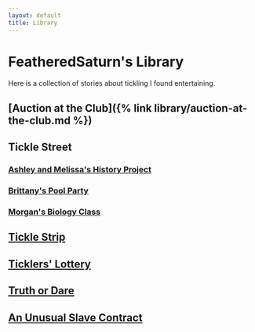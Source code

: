 ```yaml
---
layout: default
title: Library
---
```


# FeatheredSaturn's Library

Here is a collection of stories about tickling I found entertaining.

## [Auction at the Club]({% link library/auction-at-the-club.md %})

## Tickle Street

### [Ashley and Melissa's History Project](/library/tickle-street/ashley-and-melissas-history-project.html)

### [Brittany's Pool Party](/library/tickle-street/brittanys-pool-party.html)

### [Morgan's Biology Class](/library/tickle-street/morgans-biology-class.html)

## [Tickle Strip](/library/tickle-strip.html)

## [Ticklers' Lottery](/library/ticklers-lottery.html)

## [Truth or Dare](/library/truth-or-dare.html)

## [An Unusual Slave Contract](/library/unusual-slave-contract.html)